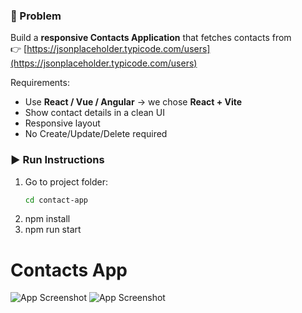 ### 📖 Problem
Build a **responsive Contacts Application** that fetches contacts from  
👉 [https://jsonplaceholder.typicode.com/users](https://jsonplaceholder.typicode.com/users)

Requirements:
- Use **React / Vue / Angular** → we chose **React + Vite**  
- Show contact details in a clean UI  
- Responsive layout  
- No Create/Update/Delete required  

### ▶️ Run Instructions
1. Go to project folder:
   ```bash
   cd contact-app
2. npm install
3. npm run start

# Contacts App

![App Screenshot](./Screenshot20250827003356.png)
![App Screenshot](./Screenshot20250827003407.png)
